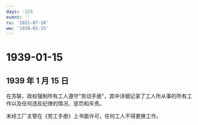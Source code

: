 ```yaml
---
days: -229
event: ''
ru: '2021-07-10'
ww: '1939-01-15'
---
```


# 1939-01-15

## 1939 年 1 月 15 日

在苏联，政权强制所有工人遵守"劳动手册"，其中详细记录了工人所从事的所有工作以及任何违反纪律的情况、惩罚和斥责。

未经工厂主管在《劳工手册》上书面许可，任何工人不得更换工作。